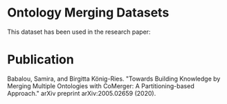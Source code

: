 # Ontology Merging Datasets

This dataset has been used in the research paper:


# Publication
Babalou, Samira, and Birgitta König-Ries. "Towards Building Knowledge by Merging Multiple Ontologies with CoMerger: A Partitioning-based Approach." arXiv preprint arXiv:2005.02659 (2020). 
